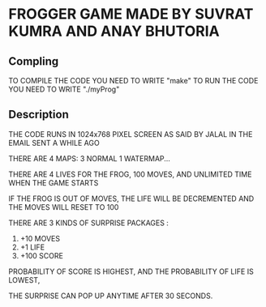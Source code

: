 # FROGGER GAME MADE BY SUVRAT KUMRA AND ANAY BHUTORIA

## Compling
TO COMPILE THE CODE YOU NEED TO WRITE "make"
TO RUN THE CODE YOU NEED TO WRITE "./myProg"

## Description
THE CODE RUNS IN 1024x768 PIXEL SCREEN AS SAID BY JALAL IN THE EMAIL SENT A WHILE AGO

THERE ARE 4 MAPS: 3 NORMAL 1 WATERMAP...

THERE ARE 4 LIVES FOR THE FROG, 100 MOVES, AND UNLIMITED TIME WHEN THE GAME STARTS

IF THE FROG IS OUT OF MOVES, THE LIFE WILL BE DECREMENTED AND THE MOVES WILL RESET TO 100

THERE ARE 3 KINDS OF SURPRISE PACKAGES : 
1. +10 MOVES
2. +1 LIFE
3. +100 SCORE

PROBABILITY OF SCORE IS HIGHEST, AND THE PROBABILITY OF LIFE IS LOWEST, 

THE SURPRISE CAN POP UP ANYTIME AFTER 30 SECONDS.
